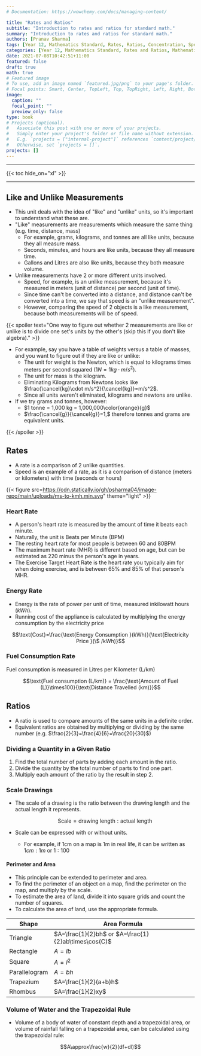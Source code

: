 ```yaml
---
# Documentation: https://wowchemy.com/docs/managing-content/

title: "Rates and Ratios"
subtitle: "Introduction to rates and ratios for standard math."
summary: "Introduction to rates and ratios for standard math."
authors: [Pranav Sharma]
tags: [Year 12, Mathematics Standard, Rates, Ratios, Concentration, Speed, Scale, Area, Perimeter, Trapezoidal Rule, Rates and Ratios, Mathematics]
categories: [Year 12, Mathematics Standard, Rates and Ratios, Mathematics]
date: 2021-07-08T10:42:51+11:00
featured: false
draft: true
math: true
# Featured image
# To use, add an image named `featured.jpg/png` to your page's folder.
# Focal points: Smart, Center, TopLeft, Top, TopRight, Left, Right, BottomLeft, Bottom, BottomRight.
image:
  caption: ""
  focal_point: ""
  preview_only: false
type: book
# Projects (optional).
#   Associate this post with one or more of your projects.
#   Simply enter your project's folder or file name without extension.
#   E.g. `projects = ["internal-project"]` references `content/project/deep-learning/index.md`.
#   Otherwise, set `projects = []`.
projects: []
---
```


---

{{< toc hide_on="xl" >}}

---

## Like and Unlike Measurements

- This unit deals with the idea of "like" and "unlike" units, so it's important to understand what these are.
- "Like" measurements are measurements which measure the same thing (e.g. time, distance, mass)
  - For example, grams, kilograms, and tonnes are all like units, because they all measure mass.
  - Seconds, minutes, and hours are like units, because they all measure time.
  - Gallons and Litres are also like units, because they both measure volume.
- Unlike measurements have 2 or more different units involved.
  - Speed, for example, is an unlike measurement, because it's measured in meters (unit of distance) per second (unit of time).
  - Since time can't be converted into a distance, and distance can't be converted into a time, we say that speed is an "unlike measurement".
  - However, comparing the speed of 2 objects is a like measurement, because both measurements will be of speed.

{{< spoiler text="One way to figure out whether 2 measurements are like or unlike is to divide one set's units by the other's (skip this if you don't like algebra)." >}}

- For example, say you have a table of weights versus a table of masses, and you want to figure out if they are like or unlike:
  - The unit for weight is the Newton, which is equal to kilograms times meters per second squared $\left(1N=1kg\cdot m/s^2\right)$.
  - The unit for mass is the kilogram.
  - Eliminating Kilograms from Newtons looks like $\frac{\cancel{kg}\cdot m/s^2}{\cancel{kg}}=m/s^2$.
  - Since all units weren't eliminated, kilograms and newtons are unlike.
- If we try grams and tonnes, however:
  - $1 tonne = 1,000 kg = 1,000,000\color{orange}{g}$
  - $\frac{\cancel{g}}{\cancel{g}}=1,$ therefore tonnes and grams are equivalent units.

{{< /spoiler >}}

## Rates

- A rate is a comparison of 2 unlike quantities.
- Speed is an example of a rate, as it is a comparison of distance (meters or kilometers) with time (seconds or hours)

{{< figure src=https://cdn.statically.io/gh/psharma04/image-repo/main/uploads/ms-to-kmh.min.svg" theme="light" >}}

### Heart Rate

- A person's heart rate is measured by the amount of time it beats each minute.
- Naturally, the unit is Beats per Minute (BPM)
- The resting heart rate for most people is between 60 and 80BPM
- The maximum heart rate (MHR) is different based on age, but can be estimated as 220 minus the person's age in years.
- The Exercise Target Heart Rate is the heart rate you typically aim for when doing exercise, and is between 65% and 85% of that person's MHR.

### Energy Rate

- Energy is the rate of power per unit of time, measured inkilowatt hours $(kWh)$. 
- Running cost of the appliance is calculated by multiplying the energy consumption by the electricity price

$$\text{Cost}=\frac{\text{Energy Consumption }(kWh)}{\text{Electricity Price }(\$ /kWh)}$$

### Fuel Consumption Rate

Fuel consumption is measured in Litres per Kilometer $\text{(L/km)}$

$$\text{Fuel consumption (L/km)} = \frac{\text{Amount of Fuel (L)}\times100}{\text{Distance Travelled (km)}}$$

## Ratios

- A ratio is used to compare amounts of the same units in a definite order. 
- Equivalent ratios are obtained by multiplying or dividing by the same number (e.g. $\frac{2}{3}=\frac{4}{6}=\frac{20}{30}$)

### Dividing a Quantity in a Given Ratio

1. Find the total number of parts by adding each amount in the ratio.
2. Divide the quantity by the total number of parts to find one part.
3. Multiply each amount of the ratio by the result in step 2.

### Scale Drawings

- The scale of a drawing is the ratio between the drawing length and the actual length it represents.

  $$\text{Scale}=\text{drawing length}:\text{actual length}$$

- Scale can be expressed with or without units.
  - For example, if 1cm on a map is 1m in real life, it can be written as $1cm:1m$ or $1:100$

#### Perimeter and Area

- This principle can be extended to perimeter and area.
- To find the perimeter of an object on a map, find the perimeter on the map, and multiply by the scale.
- To estimate the area of land, divide it into square grids and count the number of squares. 
- To calculate the area of land, use the appropriate formula. 

| Shape         | Area Formula                                        |
| ------------- | --------------------------------------------------- |
| Triangle      | $A=\frac{1}{2}bh$ or $A=\frac{1}{2}ab\times\cos(C)$ |
| Rectangle     | $A=lb$                                              |
| Square        | $A=l^2$                                             |
| Parallelogram | $A=bh$                                              |
| Trapezium     | $A=\frac{1}{2}(a+b)h$                               |
| Rhombus       | $A=\frac{1}{2}xy$                                   |

### Volume of Water and the Trapezoidal Rule

- Volume of a body of water of constant depth and a trapezoidal area, or volume of rainfall falling on a trapezoidal area, can be calculated using the trapezoidal rule:

$$A\approx\frac{w}{2}(df+dl)$$

